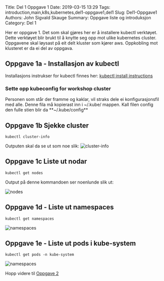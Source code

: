 Title: Del 1 Oppgave 1
Date: 2019-03-15 13:29
Tags: introduction,main,k8s,kubernetes,del1-oppgave1,del1
Slug: Del1-Oppgave1
Authors: John Sigvald Skauge
Summary: Oppgave liste og introduksjon
Category: Del 1


Her er oppgave 1. Det som skal gjøres her er å installere kubectl verktøyet. Dette verktøyet blir brukt til å knytte seg opp mot ulike kubernetes cluster. Oppgavene skal løysast på eit delt kluster som kjører aws.
Oppkobling mot klusteret er da ei del av oppgava.

## Oppgave 1a -  Installasjon av kubectl
Installasjons instrukser for kubectl finnes her: [kubectl install instructions]({https://kubernetes.io/docs/tasks/tools/install-kubectl/#install-kubectl})

### Sette opp kubeconfig for workshop cluster

Personen som står der framme og kaklar, vil straks dele ei konfigurasjonsfil med alle. Denne fila må kopierast inn i ~/.kube/ mappen. Kall filen config den fulle stien blir da **~/.kube/config**


## Oppgave 1b Sjekke cluster

```
kubectl cluster-info
```
Outputen skal da se ut som noe slik:
![cluster-info]({static}/images/part1/task1/cluster-info.png)

## Oppgave 1c Liste ut nodar


```
kubectl get nodes
```

Output på denne kommandoen ser noenlunde slik ut:

![nodes]({static}/images/part1/task1/nodes.png)


## Oppgave 1d - Liste ut namespaces

```
kubectl get namespaces
```

![namespaces]({static}/images/part1/task1/namespaces.png)

## Oppgave 1e - Liste ut pods i kube-system

```
kubectl get pods -n kube-system
```
![namespaces]({static}/images/part1/task1/pods.png)

Hopp videre til [Oppgave 2]({filename}/part1/task2.md)
